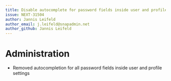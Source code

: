 ```yaml
---
title: Disable autocomplete for password fields inside user and profile settings
issue: NEXT-31504
author: Jannis Leifeld
author_email: j.leifeld@snapadmin.net
author_github: Jannis Leifeld
---
```

# Administration
* Removed autocompletion for all password fields inside user and profile settings
